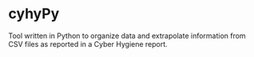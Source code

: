 # cyhyPy
Tool written in Python to organize data and extrapolate information from CSV files as reported in a Cyber Hygiene report.
